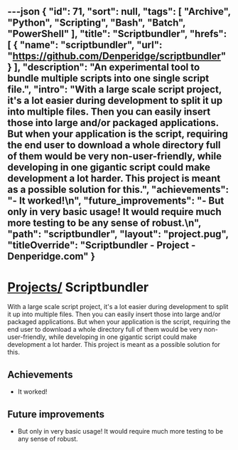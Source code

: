 ---json
{
"id": 71,
"sort": null,
"tags": [
"Archive",
"Python",
"Scripting",
"Bash",
"Batch",
"PowerShell"
],
"title": "Scriptbundler",
"hrefs": [
{
"name": "scriptbundler",
"url": "https://github.com/Denperidge/scriptbundler"
}
],
"description": "An experimental tool to bundle multiple scripts into one single script file.",
"intro": "With a large scale script project, it's a lot easier during development to split it up into multiple files. Then you can easily insert those into large and/or packaged applications. But when your application is the script, requiring the end user to download a whole directory full of them would be very non-user-friendly, while developing in one gigantic script could make development a lot harder. This project is meant as a possible solution for this.",
"achievements": "- It worked!\n",
"future_improvements": "- But only in very basic usage! It would require much more testing to be any sense of robust.\n",
"path": "scriptbundler",
"layout": "project.pug",
"titleOverride": "Scriptbundler - Project - Denperidge.com"
}
---
# [Projects/](..) Scriptbundler
With a large scale script project, it's a lot easier during development to split it up into multiple files. Then you can easily insert those into large and/or packaged applications. But when your application is the script, requiring the end user to download a whole directory full of them would be very non-user-friendly, while developing in one gigantic script could make development a lot harder. This project is meant as a possible solution for this.

## Achievements
- It worked!


## Future improvements
- But only in very basic usage! It would require much more testing to be any sense of robust.

